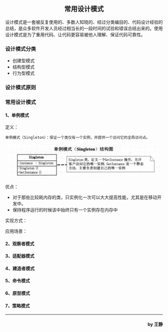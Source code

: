 <h2 style="text-align:center">常用设计模式</h2>

设计模式是一套被反复使用的、多数人知晓的、经过分类编目的、代码设计经验的总结，是众多软件开发人员经过相当长的一段时间的试验和错误总结出来的。使用设计模式是为了重用代码、让代码更容易被他人理解、保证代码可靠性。

### 设计模式分类
* 创建型模式
* 结构型模式
* 行为型模式


### 设计模式原则


### 常用设计模式
#### 1、单例模式
定义：
```
单例模式（Singleton）：保证一个类仅有一个实例，并提供一个访问它的全局访问点。
```
![](Singleton.png)

优点：
* 对于那些比较耗内存的类，只实例化一次可以大大提高性能，尤其是在移动开发中。
* 保持程序运行的时候该中始终只有一个实例存在内存中

实现方式：


应用场景：




#### 2、观察者模式
#### 3、适配器模式
#### 4、建造者模式
#### 5、命令模式
#### 6、原型模式
#### 7、策略模式











--------------------------
<h4 style="text-align:right">by 王静</h4>
